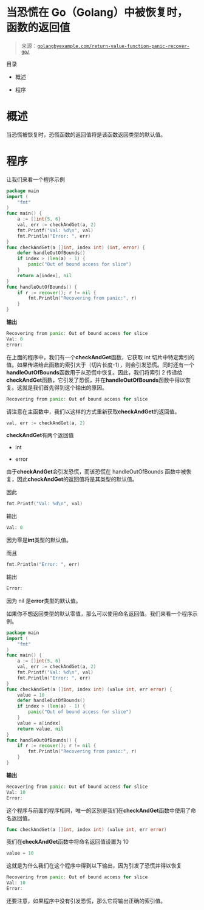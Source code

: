 <!--yml

类别：未分类

日期：2024-10-13 06:26:12

-->

# 当恐慌在 Go（Golang）中被恢复时，函数的返回值

> 来源：[`golangbyexample.com/return-value-function-panic-recover-go/`](https://golangbyexample.com/return-value-function-panic-recover-go/)

目录

+   概述

+   程序 

# **概述**

当恐慌被恢复时，恐慌函数的返回值将是该函数返回类型的默认值。

# **程序**

让我们来看一个程序示例

```go
package main
import (
    "fmt"
)
func main() {
    a := []int{5, 6}
    val, err := checkAndGet(a, 2)
    fmt.Printf("Val: %d\n", val)
    fmt.Println("Error: ", err)
}
func checkAndGet(a []int, index int) (int, error) {
    defer handleOutOfBounds()
    if index > (len(a) - 1) {
        panic("Out of bound access for slice")
    }
    return a[index], nil
}
func handleOutOfBounds() {
    if r := recover(); r != nil {
        fmt.Println("Recovering from panic:", r)
    }
}
```

**输出**

```go
Recovering from panic: Out of bound access for slice
Val: 0
Error: 
```

在上面的程序中，我们有一个**checkAndGet**函数，它获取 int 切片中特定索引的值。如果传递给此函数的索引大于（切片长度-1），则会引发恐慌。同时还有一个**handleOutOfBounds**函数用于从恐慌中恢复。因此，我们将索引 2 传递给**checkAndGet**函数，它引发了恐慌，并在**handleOutOfBounds**函数中得以恢复。这就是我们首先得到这个输出的原因。

```go
Recovering from panic: Out of bound access for slice
```

请注意在主函数中，我们以这样的方式重新获取**checkAndGet**的返回值。

```go
val, err := checkAndGet(a, 2)
```

**checkAndGet**有两个返回值

+   int

+   error

由于**checkAndGet**会引发恐慌，而该恐慌在 handleOutOfBounds 函数中被恢复，因此**checkAndGet**的返回值将是其类型的默认值。

因此

```go
fmt.Printf("Val: %d\n", val)
```

输出

```go
Val: 0
```

因为零是**int**类型的默认值。

而且

```go
fmt.Println("Error: ", err)
```

输出

```go
Error: 
```

因为 nil 是**error**类型的默认值。

如果你不想返回类型的默认零值，那么可以使用命名返回值。我们来看一个程序示例。

```go
package main
import (
    "fmt"
)
func main() {
    a := []int{5, 6}
    val, err := checkAndGet(a, 2)
    fmt.Printf("Val: %d\n", val)
    fmt.Println("Error: ", err)
}
func checkAndGet(a []int, index int) (value int, err error) {
    value = 10
    defer handleOutOfBounds()
    if index > (len(a) - 1) {
        panic("Out of bound access for slice")
    }
    value = a[index]
    return value, nil
}
func handleOutOfBounds() {
    if r := recover(); r != nil {
        fmt.Println("Recovering from panic:", r)
    }
}
```

**输出**

```go
Recovering from panic: Out of bound access for slice
Val: 10
Error: 
```

这个程序与前面的程序相同，唯一的区别是我们在**checkAndGet**函数中使用了命名返回值。

```go
func checkAndGet(a []int, index int) (value int, err error)
```

我们在**checkAndGet**函数中将命名返回值设置为 10

```go
value = 10
```

这就是为什么我们在这个程序中得到以下输出，因为引发了恐慌并得以恢复

```go
Recovering from panic: Out of bound access for slice
Val: 10
Error: 
```

还要注意，如果程序中没有引发恐慌，那么它将输出正确的索引值。


